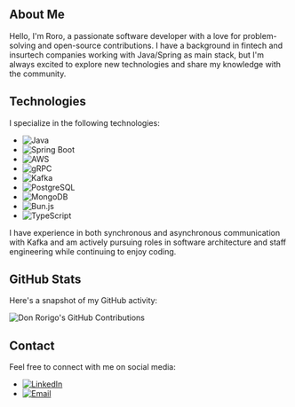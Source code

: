 ## About Me

Hello, I'm Roro, a passionate software developer with a love for problem-solving and open-source contributions. I have a background in fintech and insurtech companies working with Java/Spring as main stack, but I'm always excited to explore new technologies and share my knowledge with the community.

## Technologies

I specialize in the following technologies:

- ![Java](https://img.shields.io/badge/Java-Expert-orange?logo=java)
- ![Spring Boot](https://img.shields.io/badge/Spring%20Boot-Expert-orange?logo=spring)
- ![AWS](https://img.shields.io/badge/AWS-Experienced-green?logo=amazonaws)
- ![gRPC](https://img.shields.io/badge/gRPC-Experienced-green?logo=grpc)
- ![Kafka](https://img.shields.io/badge/Kafka-Experienced-green?logo=apachekafka)
- ![PostgreSQL](https://img.shields.io/badge/PostgreSQL-Experienced-green?logo=postgresql)
- ![MongoDB](https://img.shields.io/badge/MongoDB-Experienced-green?logo=mongodb)
- ![Bun.js](https://img.shields.io/badge/Bun.js-Learner-blue?logo=bun)
- ![TypeScript](https://img.shields.io/badge/TypeScript-Learner-blue?logo=typescript)

I have experience in both synchronous and asynchronous communication with Kafka and am actively pursuing roles in software architecture and staff engineering while continuing to enjoy coding.

## GitHub Stats

Here's a snapshot of my GitHub activity:

![Don Rorigo's GitHub Contributions](https://github-readme-stats.vercel.app/api?username=donrorigo&show_icons=true)

## Contact

Feel free to connect with me on social media:

- [![LinkedIn](https://img.shields.io/badge/LinkedIn-Rodrigo%20Puerto-blue?logo=linkedin&style=flat-square)](https://www.linkedin.com/in/rodrigopuerto)
- [![Email](https://img.shields.io/badge/Email-ropuertop%40gmail.com-blue?logo=gmail&style=flat-square)](mailto:ropuertop@gmail.com)

